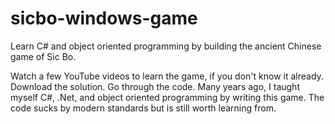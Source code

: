 # sicbo-windows-game
Learn C# and object oriented programming by building the ancient Chinese game of Sic Bo.

Watch a few YouTube videos to learn the game, if you don't know it already.  Download the solution.  Go through the code.  Many years ago, I taught myself C#, .Net, and object oriented programming by writing this game.  The code sucks by modern standards but is still worth learning from.
